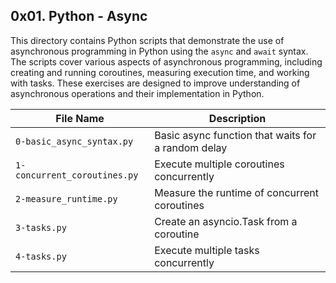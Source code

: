 ## 0x01. Python - Async
This directory contains Python scripts that demonstrate the use of asynchronous programming in Python using the `async` and `await` syntax. The scripts cover various aspects of asynchronous programming, including creating and running coroutines, measuring execution time, and working with tasks. These exercises are designed to improve understanding of asynchronous operations and their implementation in Python.

| File Name | Description     |
| ------------ | ------------    |
| `0-basic_async_syntax.py` | Basic async function that waits for a random delay |
| `1-concurrent_coroutines.py` | Execute multiple coroutines concurrently |
| `2-measure_runtime.py` | Measure the runtime of concurrent coroutines |
| `3-tasks.py` | Create an asyncio.Task from a coroutine |
| `4-tasks.py` | Execute multiple tasks concurrently |
